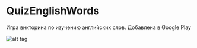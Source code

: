 # QuizEnglishWords
Игра викторина по изучению английских слов. Добавлена в Google Play 

![alt tag](https://sun9-7.userapi.com/impg/ihXzBclxgq3ORtjNV6AkVc7ZhKvzR0rLlLPUzA/4iiIV5Ipq1Y.jpg?size=720x1440&quality=96&sign=b25097d3bc68f8fe02a6483fc8eb4dee&type=album)
